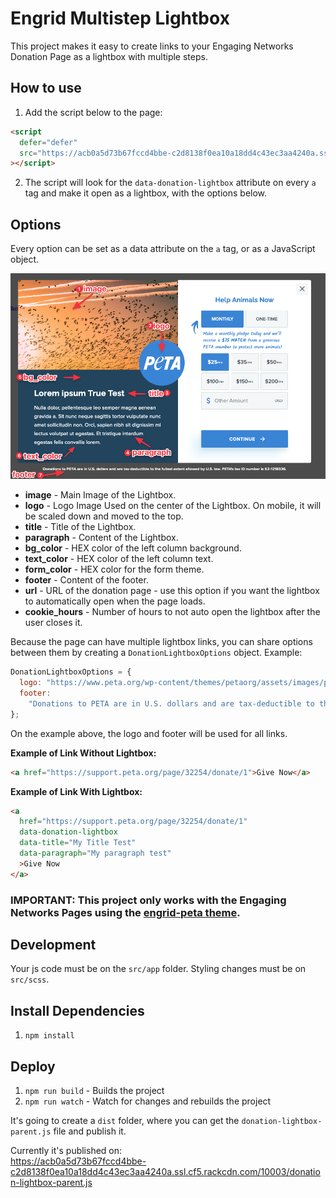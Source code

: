 # Engrid Multistep Lightbox

This project makes it easy to create links to your Engaging Networks Donation Page as a lightbox with multiple steps.

## How to use

1. Add the script below to the page:

```html
<script
  defer="defer"
  src="https://acb0a5d73b67fccd4bbe-c2d8138f0ea10a18dd4c43ec3aa4240a.ssl.cf5.rackcdn.com/10003/donation-lightbox-parent.js"
></script>
```

2. The script will look for the `data-donation-lightbox` attribute on every `a` tag and make it open as a lightbox, with the options below.

## Options

Every option can be set as a data attribute on the `a` tag, or as a JavaScript object.

![Options](options.png "Engrid Multistep Lightbox Options")

- **image** - Main Image of the Lightbox.
- **logo** - Logo Image Used on the center of the Lightbox. On mobile, it will be scaled down and moved to the top.
- **title** - Title of the Lightbox.
- **paragraph** - Content of the Lightbox.
- **bg_color** - HEX color of the left column background.
- **text_color** - HEX color of the left column text.
- **form_color** - HEX color for the form theme.
- **footer** - Content of the footer.
- **url** - URL of the donation page - use this option if you want the lightbox to automatically open when the page loads.
- **cookie_hours** - Number of hours to not auto open the lightbox after the user closes it.

Because the page can have multiple lightbox links, you can share options between them by creating a `DonationLightboxOptions` object. Example:

```javascript
DonationLightboxOptions = {
  logo: "https://www.peta.org/wp-content/themes/petaorg/assets/images/peta-logo.svg",
  footer:
    "Donations to PETA are in U.S. dollars and are tax-deductible to the fullest extent allowed by U.S. law. PETA's tax ID number is 52-1218336.",
};
```

On the example above, the logo and footer will be used for all links.

**Example of Link Without Lightbox:**

```html
<a href="https://support.peta.org/page/32254/donate/1">Give Now</a>
```

**Example of Link With Lightbox:**

```html
<a
  href="https://support.peta.org/page/32254/donate/1"
  data-donation-lightbox
  data-title="My Title Test"
  data-paragraph="My paragraph test"
  >Give Now
</a>
```

### IMPORTANT: This project only works with the Engaging Networks Pages using the [engrid-peta theme](https://github.com/4site-interactive-studios/engrid-peta).

## Development

Your js code must be on the `src/app` folder. Styling changes must be on `src/scss`.

## Install Dependencies

1. `npm install`

## Deploy

1. `npm run build` - Builds the project
2. `npm run watch` - Watch for changes and rebuilds the project

It's going to create a `dist` folder, where you can get the `donation-lightbox-parent.js` file and publish it.

Currently it's published on:  
https://acb0a5d73b67fccd4bbe-c2d8138f0ea10a18dd4c43ec3aa4240a.ssl.cf5.rackcdn.com/10003/donation-lightbox-parent.js
